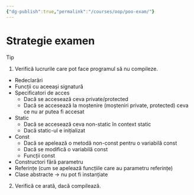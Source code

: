 ```yaml
---
{"dg-publish":true,"permalink":"/courses/oop/poo-exam/"}
---
```


# Strategie examen 

>[!tip]
>1. Verifică lucrurile care pot face programul să nu compileze. 
>	- Redeclarări
>	- Funcții cu aceeași signatură 
>	- Specificatori de acces 
>		- Dacă se accesează ceva private/protected 
>		- Dacă se accesează la moștenire (moșteniri private, protected) ceva ce nu ar putea fi accesat 
>	- Static 
>		- Dacă se accesează ceva non-static în context static 
>		- Dacă static-ul e inițializat 
>	- Const 
>		- Dacă se apelează o metodă non-const pentru o variabilă const 
>		- Dacă se modifică o variabilă const 
>		- Funcții const 
>	- Constructori fără parametru 
>	- Referințe (cum se apelează funcțiile care au parametru referințe) 
>	- Clase abstracte -> nu pot fi instanțiate 
>2. Verifică ce arată, dacă compilează. 

